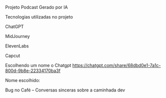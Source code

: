 Projeto Podcast Gerado por IA


 Tecnologias utilizadas no projeto

ChatGPT

MidJourney

ElevenLabs

Capcut

Escolhendo um nome o Chatgpt
https://chatgpt.com/share/68dbd0e1-7a1c-800d-9b8e-22334170ba3f

Nome escolhido:

Bug no Café – Conversas sinceras sobre a caminhada dev





